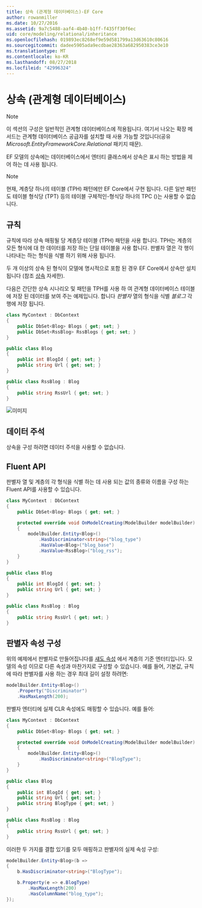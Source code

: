 ```yaml
---
title: 상속 (관계형 데이터베이스)-EF Core
author: rowanmiller
ms.date: 10/27/2016
ms.assetid: 9a7c5488-aaf4-4b40-b1ff-f435ff30f6ec
uid: core/modeling/relational/inheritance
ms.openlocfilehash: 019893ec8268ef9e59d581799a13d63610c80616
ms.sourcegitcommit: dadee5905ada9ecdbae28363a682950383ce3e10
ms.translationtype: MT
ms.contentlocale: ko-KR
ms.lasthandoff: 08/27/2018
ms.locfileid: "42996324"
---
```

# <a name="inheritance-relational-database"></a>상속 (관계형 데이터베이스)

> [!NOTE]  
> 이 섹션의 구성은 일반적인 관계형 데이터베이스에 적용됩니다. 여기서 나오는 확장 메서드는 관계형 데이터베이스 공급자를 설치할 때 사용 가능할 것입니다(공유 *Microsoft.EntityFrameworkCore.Relational* 패키지 때문).

EF 모델의 상속에는 데이터베이스에서 엔터티 클래스에서 상속은 표시 하는 방법을 제어 하는 데 사용 됩니다.

> [!NOTE]  
> 현재, 계층당 하나의 테이블 (TPH) 패턴에만 EF Core에서 구현 됩니다. 다른 일반 패턴도 테이블 형식당 (TPT) 등의 테이블 구체적인-형식당 하나의 TPC ()는 사용할 수 없습니다.

## <a name="conventions"></a>규칙

규칙에 따라 상속 매핑될 당 계층당 테이블 (TPH) 패턴을 사용 합니다. TPH는 계층의 모든 형식에 대 한 데이터를 저장 하는 단일 테이블을 사용 합니다. 판별자 열은 각 행이 나타내는 하는 형식을 식별 하기 위해 사용 됩니다.

두 개 이상의 상속 된 형식이 모델에 명시적으로 포함 된 경우 EF Core에서 상속만 설치 됩니다 (참조 [상속](../inheritance.md) 자세한).

다음은 간단한 상속 시나리오 및 패턴을 TPH를 사용 하 여 관계형 데이터베이스 테이블에 저장 된 데이터를 보여 주는 예제입니다. 합니다 *판별자* 열의 형식을 식별 *블로그* 각 행에 저장 됩니다.

<!-- [!code-csharp[Main](samples/core/relational/Modeling/Conventions/Samples/InheritanceDbSets.cs)] -->
``` csharp
class MyContext : DbContext
{
    public DbSet<Blog> Blogs { get; set; }
    public DbSet<RssBlog> RssBlogs { get; set; }
}

public class Blog
{
    public int BlogId { get; set; }
    public string Url { get; set; }
}

public class RssBlog : Blog
{
    public string RssUrl { get; set; }
}
```

![이미지](_static/inheritance-tph-data.png)

## <a name="data-annotations"></a>데이터 주석

상속을 구성 하려면 데이터 주석을 사용할 수 없습니다.

## <a name="fluent-api"></a>Fluent API

판별자 열 및 계층의 각 형식을 식별 하는 데 사용 되는 값의 종류와 이름을 구성 하는 Fluent API를 사용할 수 있습니다.

<!-- [!code-csharp[Main](samples/core/relational/Modeling/FluentAPI/Samples/InheritanceTPHDiscriminator.cs?highlight=7,8,9,10)] -->
``` csharp
class MyContext : DbContext
{
    public DbSet<Blog> Blogs { get; set; }

    protected override void OnModelCreating(ModelBuilder modelBuilder)
    {
        modelBuilder.Entity<Blog>()
            .HasDiscriminator<string>("blog_type")
            .HasValue<Blog>("blog_base")
            .HasValue<RssBlog>("blog_rss");
    }
}

public class Blog
{
    public int BlogId { get; set; }
    public string Url { get; set; }
}

public class RssBlog : Blog
{
    public string RssUrl { get; set; }
}
```

## <a name="configuring-the-discriminator-property"></a>판별자 속성 구성

위의 예제에서 판별자로 만들어집니다를 [섀도 속성](xref:core/modeling/shadow-properties) 에서 계층의 기준 엔터티입니다. 모델의 속성 이므로 다른 속성과 마찬가지로 구성할 수 있습니다. 예를 들어, 기본값, 규칙에 따라 판별자를 사용 하는 경우 최대 길이 설정 하려면:

```C#
modelBuilder.Entity<Blog>()
    .Property("Discriminator")
    .HasMaxLength(200);
```

판별자 엔터티에 실제 CLR 속성에도 매핑할 수 있습니다. 예를 들어:
```C#
class MyContext : DbContext
{
    public DbSet<Blog> Blogs { get; set; }

    protected override void OnModelCreating(ModelBuilder modelBuilder)
    {
        modelBuilder.Entity<Blog>()
            .HasDiscriminator<string>("BlogType");
    }
}

public class Blog
{
    public int BlogId { get; set; }
    public string Url { get; set; }
    public string BlogType { get; set; }
}

public class RssBlog : Blog
{
    public string RssUrl { get; set; }
}
```

이러한 두 가지를 결합 있기를 모두 매핑하고 판별자의 실제 속성 구성:
```C#
modelBuilder.Entity<Blog>(b =>
{
    b.HasDiscriminator<string>("BlogType");

    b.Property(e => e.BlogType)
        .HasMaxLength(200)
        .HasColumnName("blog_type");
});
```
